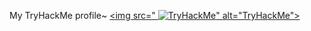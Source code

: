 My TryHackMe profile~
<a href="https://tryhackme.com/p/HckN1L" target="_blank">
 <img src=" <img src="https://tryhackme-badges.s3.amazonaws.com/HckN1L.png" alt="TryHackMe">" alt="TryHackMe">
</a>
